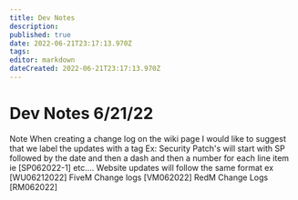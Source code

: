 ```yaml
---
title: Dev Notes
description: 
published: true
date: 2022-06-21T23:17:13.970Z
tags: 
editor: markdown
dateCreated: 2022-06-21T23:17:13.970Z
---
```


# Dev Notes 6/21/22
Note
When creating a change log on the wiki page I would like to suggest that we label the updates with a tag
Ex:
Security Patch's will start with SP followed by the date and then a dash and then a number for each line item ie [SP062022-1] etc....
Website updates will follow the same format ex [WU06212022]
FiveM Change logs [VM062022]
RedM Change Logs [RM062022] 